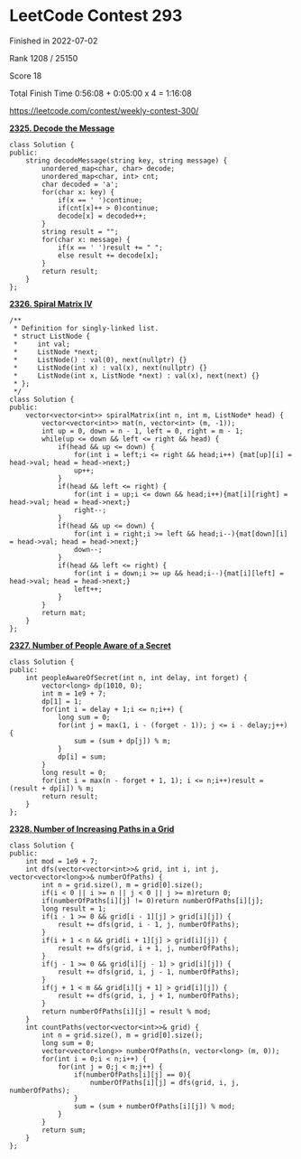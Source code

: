# LeetCode Contest 293

Finished in 2022-07-02

Rank 1208 / 25150

Score 18

Total Finish Time 0:56:08 + 0:05:00 x 4 = 1:16:08

https://leetcode.com/contest/weekly-contest-300/

**[2325. Decode the Message](https://leetcode.com/contest/weekly-contest-300/problems/decode-the-message/)**

```
class Solution {
public:
    string decodeMessage(string key, string message) {
        unordered_map<char, char> decode;
        unordered_map<char, int> cnt;
        char decoded = 'a';
        for(char x: key) {
            if(x == ' ')continue;
            if(cnt[x]++ > 0)continue;
            decode[x] = decoded++;
        }
        string result = "";
        for(char x: message) {
            if(x == ' ')result += " ";
            else result += decode[x];
        }
        return result;
    }
};
```

**[2326. Spiral Matrix IV](https://leetcode.com/contest/weekly-contest-300/problems/spiral-matrix-iv/)**

```
/**
 * Definition for singly-linked list.
 * struct ListNode {
 *     int val;
 *     ListNode *next;
 *     ListNode() : val(0), next(nullptr) {}
 *     ListNode(int x) : val(x), next(nullptr) {}
 *     ListNode(int x, ListNode *next) : val(x), next(next) {}
 * };
 */
class Solution {
public:
    vector<vector<int>> spiralMatrix(int n, int m, ListNode* head) {
        vector<vector<int>> mat(n, vector<int> (m, -1));
        int up = 0, down = n - 1, left = 0, right = m - 1;
        while(up <= down && left <= right && head) {
            if(head && up <= down) {
                for(int i = left;i <= right && head;i++) {mat[up][i] = head->val; head = head->next;}
                up++;
            }   
            if(head && left <= right) {
                for(int i = up;i <= down && head;i++){mat[i][right] = head->val; head = head->next;}
                right--;
            }
            if(head && up <= down) {
                for(int i = right;i >= left && head;i--){mat[down][i] = head->val; head = head->next;}
                down--;
            }
            if(head && left <= right) {
                for(int i = down;i >= up && head;i--){mat[i][left] = head->val; head = head->next;}
                left++;
            }
        }
        return mat;
    }
};
```

**[2327. Number of People Aware of a Secret](https://leetcode.com/contest/weekly-contest-300/problems/number-of-people-aware-of-a-secret/)**

```
class Solution {
public:
    int peopleAwareOfSecret(int n, int delay, int forget) {
        vector<long> dp(1010, 0);
        int m = 1e9 + 7;
        dp[1] = 1;
        for(int i = delay + 1;i <= n;i++) {
            long sum = 0;
            for(int j = max(1, i - (forget - 1)); j <= i - delay;j++) {
                sum = (sum + dp[j]) % m;
            }
            dp[i] = sum;
        }
        long result = 0;
        for(int i = max(n - forget + 1, 1); i <= n;i++)result = (result + dp[i]) % m;
        return result;
    }
};
```

**[2328. Number of Increasing Paths in a Grid](https://leetcode.com/contest/weekly-contest-300/problems/number-of-increasing-paths-in-a-grid/)**

```
class Solution {
public:
    int mod = 1e9 + 7;
    int dfs(vector<vector<int>>& grid, int i, int j, vector<vector<long>>& numberOfPaths) {
        int n = grid.size(), m = grid[0].size();
        if(i < 0 || i >= n || j < 0 || j >= m)return 0;
        if(numberOfPaths[i][j] != 0)return numberOfPaths[i][j];
        long result = 1;
        if(i - 1 >= 0 && grid[i - 1][j] > grid[i][j]) {
            result += dfs(grid, i - 1, j, numberOfPaths);
        }
        if(i + 1 < n && grid[i + 1][j] > grid[i][j]) {
            result += dfs(grid, i + 1, j, numberOfPaths);
        }
        if(j - 1 >= 0 && grid[i][j - 1] > grid[i][j]) {
            result += dfs(grid, i, j - 1, numberOfPaths);
        }
        if(j + 1 < m && grid[i][j + 1] > grid[i][j]) {
            result += dfs(grid, i, j + 1, numberOfPaths);
        }
        return numberOfPaths[i][j] = result % mod;
    }
    int countPaths(vector<vector<int>>& grid) {
        int n = grid.size(), m = grid[0].size();
        long sum = 0;
        vector<vector<long>> numberOfPaths(n, vector<long> (m, 0));
        for(int i = 0;i < n;i++) {
            for(int j = 0;j < m;j++) {
                if(numberOfPaths[i][j] == 0){
                    numberOfPaths[i][j] = dfs(grid, i, j, numberOfPaths);
                }
                sum = (sum + numberOfPaths[i][j]) % mod;
            }
        }
        return sum;
    }
};
```
